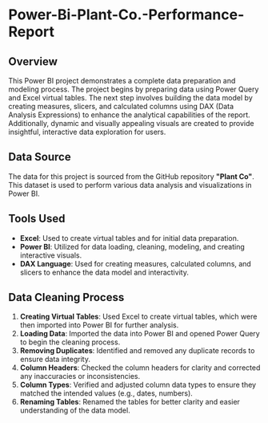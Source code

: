 # Power-Bi-Plant-Co.-Performance-Report

## Overview
This Power BI project demonstrates a complete data preparation and modeling process. The project begins by preparing data using Power Query and Excel virtual tables. The next step involves building the data model by creating measures, slicers, and calculated columns using DAX (Data Analysis Expressions) to enhance the analytical capabilities of the report. Additionally, dynamic and visually appealing visuals are created to provide insightful, interactive data exploration for users.

## Data Source
The data for this project is sourced from the GitHub repository **"Plant Co"**. This dataset is used to perform various data analysis and visualizations in Power BI.


## Tools Used
- **Excel**: Used to create virtual tables and for initial data preparation.
- **Power BI**: Utilized for data loading, cleaning, modeling, and creating interactive visuals.
- **DAX Language**: Used for creating measures, calculated columns, and slicers to enhance the data model and interactivity.


  
## Data Cleaning Process
1. **Creating Virtual Tables**: Used Excel to create virtual tables, which were then imported into Power BI for further analysis.
2. **Loading Data**: Imported the data into Power BI and opened Power Query to begin the cleaning process.
3. **Removing Duplicates**: Identified and removed any duplicate records to ensure data integrity.
4. **Column Headers**: Checked the column headers for clarity and corrected any inaccuracies or inconsistencies.
5. **Column Types**: Verified and adjusted column data types to ensure they matched the intended values (e.g., dates, numbers).
6. **Renaming Tables**: Renamed the tables for better clarity and easier understanding of the data model.
